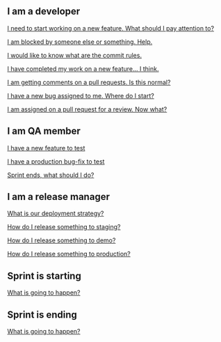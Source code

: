 ## I am a developer

[I need to start working on a new feature. What should I pay attention to?](Working-on-a-new-feature) 

[I am blocked by someone else or something. Help.](Blocked-status)

[I would like to know what are the commit rules.](Commit-culture)

[I have completed my work on a new feature... I think.]()

[I am getting comments on a pull requests. Is this normal?](Code-review)

[I have a new bug assigned to me. Where do I start?](Working-on-a-new-bug) 

[I am assigned on a pull request for a review. Now what?](Code-review)

## I am QA member

[I have a new feature to test]() 

[I have a production bug-fix to test]() 

[Sprint ends, what should I do?]() 

## I am a release manager

[What is our deployment strategy?](Deployment-strategy)

[How do I release something to staging?](Releasing-to-staging-environment)

[How do I release something to demo?](Releasing-to-demo-environment)

[How do I release something to production?](Releasing-to-production-environment)

## Sprint is starting

[What is going to happen?]()

## Sprint is ending

[What is going to happen?]()